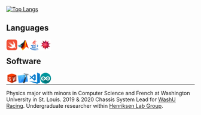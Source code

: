 [![Top
Langs](https://github-readme-stats-jmahlers.vercel.app/api/top-langs/?username=jmahlers&layout=compact&langs_count=6&cache_seconds=150&hide=Limbo)](https://github.com/anuraghazra/github-readme-stats)

## Languages

<a href="https://github.com/jmahlers/TelemetryApp">
    <img align="left" alt="Swift" width="30"
        src="swift.png" />
</a>
<a href="https://github.com/jmahlers/TS-Optimization-Suite-2019">
<img align="left" alt="MatLAB" width="30"
    src="matlab.png" />
</a>
 <img align="left" alt="Java" width="30" src="java.png" />
<a href="https://www.wolfram.com/mathematica/">
    <img align="left" alt="Mathematica" width="30"
    src="mathematica.png" />
</a>

&nbsp;

## Software

<a href="https://sae.wustl.edu/">
<img align="left" alt="Solidworks" width="30" src="solidworks.png" />
</a>
<a href="https://github.com/jmahlers/TelemetryApp">
<img align="left" alt="Xcode" width="30" src="xcode.png" />
</a>
<img align="left" alt="Visual Studio Code" width="30" src="visual-studio-code.png" />
<img align="left" alt="Arduino" width="30" src="arduino.png" />


&nbsp;

---
Physics major with minors in Computer Science and French at Washington University in St. Louis. 2019 & 2020 Chassis System Lead for <a href="https://sae.wustl.edu/"> WashU Racing</a>. Undergraduate researcher within <a href="https://web.physics.wustl.edu/henriksen/">Henriksen Lab Group</a>.
